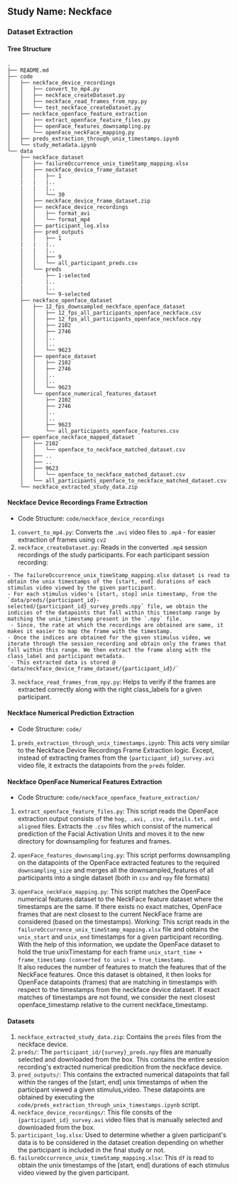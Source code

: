 ## Study Name: Neckface

### Dataset Extraction

#### Tree Structure

```
.
├── README.md
├── code
│   ├── neckface_device_recordings
│   │   ├── convert_to_mp4.py
│   │   ├── neckface_createDataset.py
│   │   ├── neckface_read_frames_from_npy.py
│   │   └── test_neckface_createDataset.py
│   ├── neckface_openface_feature_extraction
│   │   ├── extract_openface_feature_files.py
│   │   ├── openFace_features_downsampling.py
│   │   └── openFace_neckFace_mapping.py
│   ├── preds_extraction_through_unix_timestamps.ipynb
│   └── study_metadata.ipynb
└── data
    ├── neckface_dataset
    │   ├── failureOccurrence_unix_timeStamp_mapping.xlsx
    │   ├── neckface_device_frame_dataset
    │   │   ├── 1
    |   |   |..
    |   |   |..
    │   │   └── 30
    │   ├── neckface_device_frame_dataset.zip
    │   ├── neckface_device_recordings
    │   │   ├── format_avi
    │   │   └── format_mp4
    │   ├── participant_log.xlsx
    │   ├── pred_outputs
    │   │   ├── 1
    |   |   |..
    |   |   |..
    │   │   ├── 9
    │   │   └── all_participant_preds.csv
    │   └── preds
    │       ├── 1-selected
    |       |..
    |       |..
    │       └── 9-selected
    ├── neckface_openface_dataset
    │   ├── 12_fps_downsampled_neckface_openface_dataset
    │   │   ├── 12_fps_all_participants_openface_neckface.csv
    │   │   ├── 12_fps_all_participants_openface_neckface.npy
    │   │   ├── 2102
    │   │   ├── 2746
    │   │   │..
    │   │   │..
    │   │   └── 9623
    │   ├── openface_dataset
    │   │   ├── 2102
    │   │   ├── 2746
    │   │   │..
    │   │   │..
    │   │   └── 9623
    │   └── openface_numerical_features_dataset
    │       ├── 2102
    │       ├── 2746
    │       │..
    │       │..
    │       ├── 9623
    │       └── all_participants_openface_features.csv
    ├── openface_neckface_mapped_dataset
    │   ├── 2102
    │   │   └── openface_to_neckface_matched_dataset.csv
    │   ├── ..
    │   ├── ..
    │   ├── 9623
    │   │   └── openface_to_neckface_matched_dataset.csv
    │   └── all_participants_openface_to_neckface_matched_dataset.csv
    └── neckface_extracted_study_data.zip
```

#### Neckface Device Recordings Frame Extraction

- Code Structure: `code/neckface_device_recordings`

1. `convert_to_mp4.py`: Converts the `.avi` video files to `.mp4` - for easier extraction of frames using `cv2`
2. `neckface_createDataset.py`: Reads in the converted `.mp4` session recordings of the study participants. For each participant session recording:
```
- The failureOccurrence_unix_timeStamp_mapping.xlsx dataset is read to obtain the unix timestamps of the [start, end] durations of each stimulus video viewed by the given participant.
- For each stimulus video's [start, stop] unix timestamp, from the `data/preds/{participant_id}-selected/{participant_id}_survey_preds.npy` file, we obtain the indicies of the datapoints that fall within this timestamp range by matching the unix_timestamp present in the `.npy` file.  
 - Since, the rate at which the recordings are obtained are same, it makes it easier to map the frame with the timestamp.  
- Once the indices are obtained for the given stimulus video, we iterate through the session_recording and obtain only the frames that fall within this range. We then extract the frame along with the class_label and participant metadata.  
 - This extracted data is stored @ `data/neckface_device_frame_dataset/{participant_id}/`
```
3. `neckface_read_frames_from_npy.py`: Helps to verify if the frames are extracted correctly along with the right class_labels for a given participant.

#### Neckface Numerical Prediction Extraction

- Code Structure: `code/`

1. `preds_extraction_through_unix_timestamps.ipynb`: This acts very similar to the Neckface Device Recordings Frame Extraction logic. Except, instead of extracting frames from the `{participant_id}_survey.avi` video file, it extracts the datapoints from the `preds` folder.


#### Neckface OpenFace Numerical Features Extraction

- Code Structure: `code/neckface_openface_feature_extraction/`

1. `extract_openface_feature_files.py`: This script reads the OpenFace extraction output consists of the `hog, .avi, .csv, details.txt, and aligned` files. Extracts the `.csv` files which consist of the numerical prediction of the Facial Activation Units and moves it to the new directory for downsampling for features and frames.

1. `openFace_features_downsampling.py`: This script performs downsampling on the datapoints of the OpenFace extracted features to the required `downsampling_size` and merges all the downsampled_features of all participants into a single dataset (both in `csv` and `npy` file formats)

1. `openFace_neckFace_mapping.py`: This script matches the OpenFace numerical features dataset to the NeckFace feature dataset where the timestamps are the same. If there exists no exact matches, OpenFace frames that are next closest to the current NeckFace frame are considered (based on the timestamps).
Working:
This script reads in the `failureOccurrence_unix_timeStamp_mapping.xlsx` file and obtains the `unix_start` and `unix_end` timestamps for a given participant recording. With the help of this information, we update the OpenFace dataset to hold the true unixTimestamp for each frame `unix_start_time + frame_timestamp (converted to unix) = true_timestamp`.  
It also reduces the number of features to match the features that of the NeckFace features. Once this dataset is obtained, it then looks for OpenFace datapoints (frames) that are matching in timestamps with respect to the timestamps from the neckface device dataset.  If exact matches of timestamps are not found, we consider the next closest openface_timestamp relative to the current neckface_timestamp.

#### Datasets

1. `neckface_extracted_study_data.zip`: Contains the `preds` files from the neckface device.
1. `preds/`: The `participant_id/{survey}_preds.npy` files are manually selected and downloaded from the box. This contains the entire session recording's extracted numerical predicition from the neckface device.
1. `pred_outputs/`: This contains the extracted numerical datapoints that fall within the ranges of the [start, end] unix timestamps of when the participant viewed a given stimulus_video. These datapoints are obtained by executing the `code/preds_extraction_through_unix_timestamps.ipynb` script.
1. `neckface_device_recordings/`: This file consits of the `{participant_id}_survey.avi` video files that is manually selected and downloaded from the box.
1. `participant_log.xlsx`: Used to determine whether a given participant's data is to be considered in the dataset creation depending on whether the participant is included in the final study or not.
1. `failureOccurrence_unix_timeStamp_mapping.xlsx`: This `df` is read to obtain the unix timestamps of the [start, end] durations of each stimulus video viewed by the given participant.